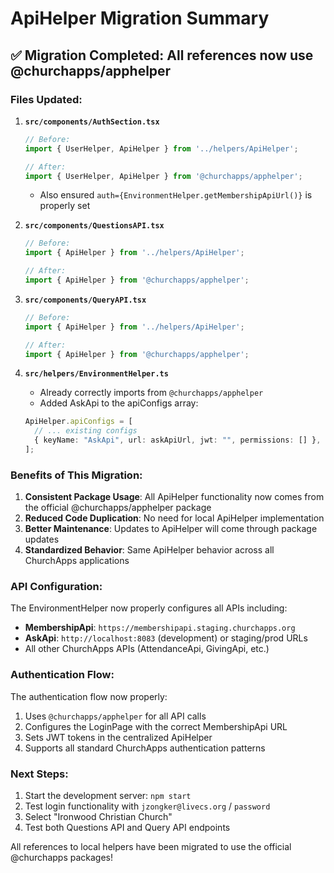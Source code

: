 # ApiHelper Migration Summary

## ✅ **Migration Completed: All references now use @churchapps/apphelper**

### **Files Updated:**

1. **`src/components/AuthSection.tsx`**
   ```typescript
   // Before:
   import { UserHelper, ApiHelper } from '../helpers/ApiHelper';
   
   // After:
   import { UserHelper, ApiHelper } from '@churchapps/apphelper';
   ```
   - Also ensured `auth={EnvironmentHelper.getMembershipApiUrl()}` is properly set

2. **`src/components/QuestionsAPI.tsx`**
   ```typescript
   // Before:
   import { ApiHelper } from '../helpers/ApiHelper';
   
   // After:
   import { ApiHelper } from '@churchapps/apphelper';
   ```

3. **`src/components/QueryAPI.tsx`**
   ```typescript
   // Before:
   import { ApiHelper } from '../helpers/ApiHelper';
   
   // After:
   import { ApiHelper } from '@churchapps/apphelper';
   ```

4. **`src/helpers/EnvironmentHelper.ts`**
   - Already correctly imports from `@churchapps/apphelper`
   - Added AskApi to the apiConfigs array:
   ```typescript
   ApiHelper.apiConfigs = [
     // ... existing configs
     { keyName: "AskApi", url: askApiUrl, jwt: "", permissions: [] },
   ];
   ```

### **Benefits of This Migration:**

1. **Consistent Package Usage**: All ApiHelper functionality now comes from the official @churchapps/apphelper package
2. **Reduced Code Duplication**: No need for local ApiHelper implementation
3. **Better Maintenance**: Updates to ApiHelper will come through package updates
4. **Standardized Behavior**: Same ApiHelper behavior across all ChurchApps applications

### **API Configuration:**

The EnvironmentHelper now properly configures all APIs including:
- **MembershipApi**: `https://membershipapi.staging.churchapps.org`
- **AskApi**: `http://localhost:8083` (development) or staging/prod URLs
- All other ChurchApps APIs (AttendanceApi, GivingApi, etc.)

### **Authentication Flow:**

The authentication flow now properly:
1. Uses `@churchapps/apphelper` for all API calls
2. Configures the LoginPage with the correct MembershipApi URL
3. Sets JWT tokens in the centralized ApiHelper
4. Supports all standard ChurchApps authentication patterns

### **Next Steps:**

1. Start the development server: `npm start`
2. Test login functionality with `jzongker@livecs.org` / `password`
3. Select "Ironwood Christian Church"
4. Test both Questions API and Query API endpoints

All references to local helpers have been migrated to use the official @churchapps packages!